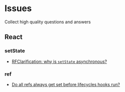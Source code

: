 # Issues
Collect high quality questions and answers
## React
### setState
+ [RFClarification: why is `setState` asynchronous?](https://github.com/facebook/react/issues/11527)
### ref
+ [Do all refs always get set before lifecycles hooks run?](https://stackoverflow.com/questions/44074747/componentdidmount-called-before-ref-callback/50019873#50019873)
